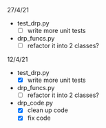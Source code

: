27/4/21
- test_drp.py 
	- [ ] write more unit tests
- drp_funcs.py
	- [ ] refactor it into 2 classes?
	
12/4/21
- test_drp.py 
	- [x] write more unit tests
- drp_funcs.py
	- [ ] refactor it into 2 classes?
- drp_code.py
	- [x] clean up code
	- [x] fix code
